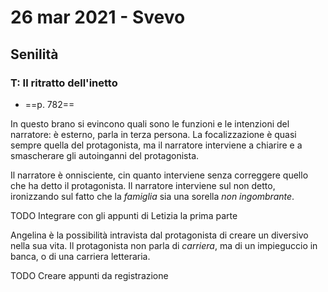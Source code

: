# 26 mar 2021 - Svevo

## Senilità

### T: Il ritratto dell'inetto
- ==p. 782==

In questo brano si evincono quali sono le funzioni e le intenzioni del narratore: è esterno, parla in terza persona. La focalizzazione è quasi sempre quella del protagonista, ma il narratore interviene a chiarire e a smascherare gli autoinganni del protagonista.

Il narratore è onnisciente, cin quanto interviene senza correggere quello che ha detto il protagonista. Il narratore interviene sul non detto, ironizzando sul fatto che la _famiglia_ sia una sorella _non ingombrante_.

TODO Integrare con gli appunti di Letizia la prima parte

Angelina è la possibilità intravista dal protagonista di creare un diversivo nella sua vita. Il protagonista non parla di _carriera_, ma di un impieguccio in banca, o di una carriera letteraria.

TODO Creare appunti da registrazione
